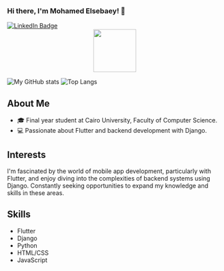 
### Hi there, I'm Mohamed Elsebaey! 👋
<div id="badges">
  <a href="https://www.linkedin.com/in/mohamed-elsebaey-b43062242/">
    <img src="https://img.shields.io/badge/LinkedIn-blue?style=for-the-badge&logo=linkedin&logoColor=white" alt="LinkedIn Badge"/>
  </a>
</div>

<div align="center">
  <img src="https://media.giphy.com/media/M9gbBd9nbDrOTu1Mqx/giphy.gif" width="100"/>
</div>

![My GitHub stats](https://github-readme-stats.vercel.app/api?username=muhammedelsepa3y&hide=stars&count_private=true&show_icons=true&&include_all_commits=true)
![Top Langs](https://github-readme-stats.vercel.app/api/top-langs/?username=muhammedelsepa3y&layout=donut)

## About Me
- 🎓 Final year student at Cairo University, Faculty of Computer Science.
- 💻 Passionate about Flutter and backend development with Django.

## Interests
I'm fascinated by the world of mobile app development, particularly with Flutter, and enjoy diving into the complexities of backend systems using Django. Constantly seeking opportunities to expand my knowledge and skills in these areas.

## Skills
- Flutter
- Django
- Python
- HTML/CSS
- JavaScript






